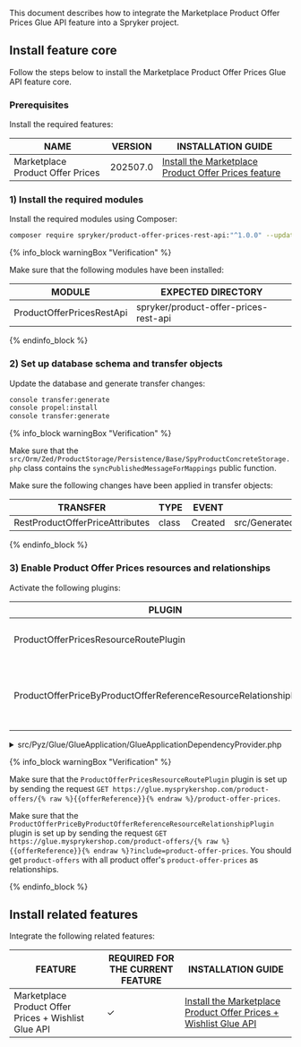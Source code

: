 This document describes how to integrate the Marketplace Product Offer Prices Glue API feature into a Spryker project.

## Install feature core

Follow the steps below to install the Marketplace Product Offer Prices Glue API feature core.

### Prerequisites

Install the required features:

| NAME | VERSION | INSTALLATION GUIDE |
|-|-|-|
| Marketplace Product Offer Prices | 202507.0 | [Install the Marketplace Product Offer Prices feature](/docs/pbc/all/price-management/latest/marketplace/install-and-upgrade/install-features/install-the-marketplace-product-offer-prices-feature.html) |

### 1) Install the required modules

Install the required modules using Composer:

```bash
composer require spryker/product-offer-prices-rest-api:"^1.0.0" --update-with-dependencies
```

{% info_block warningBox "Verification" %}

Make sure that the following modules have been installed:

| MODULE | EXPECTED DIRECTORY |
|-|-|
| ProductOfferPricesRestApi | spryker/product-offer-prices-rest-api |

{% endinfo_block %}

### 2) Set up database schema and transfer objects

Update the database and generate transfer changes:

```bash
console transfer:generate
console propel:install
console transfer:generate
```

{% info_block warningBox "Verification" %}

Make sure that the `src/Orm/Zed/ProductStorage/Persistence/Base/SpyProductConcreteStorage.php` class contains the `syncPublishedMessageForMappings` public function.

Make sure the following changes have been applied in transfer objects:

| TRANSFER | TYPE | EVENT | PATH |
|-|-|-|-|
| RestProductOfferPriceAttributes | class | Created | src/Generated/Shared/Transfer/RestProductOffersAttributesTransfer |

{% endinfo_block %}

### 3) Enable Product Offer Prices resources and relationships

Activate the following plugins:

| PLUGIN | SPECIFICATION | PREREQUISITES | NAMESPACE |
|-|-|-|-|
| ProductOfferPricesResourceRoutePlugin | Registers the `product-offer-prices` resource. |  | Spryker\Glue\ProductOfferPricesRestApi\Plugin\GlueApplication |
| ProductOfferPriceByProductOfferReferenceResourceRelationshipPlugin | Registers the `product-offer-prices` resource as a relationship to `product-offers`. |  | Spryker\Glue\ProductOfferPricesRestApi\Plugin\GlueApplication |


<details><summary>src/Pyz/Glue/GlueApplication/GlueApplicationDependencyProvider.php</summary>

```php
<?php

namespace Pyz\Glue\GlueApplication;

use Spryker\Glue\GlueApplication\GlueApplicationDependencyProvider as SprykerGlueApplicationDependencyProvider;
use Spryker\Glue\GlueApplicationExtension\Dependency\Plugin\ResourceRelationshipCollectionInterface;
use Spryker\Glue\MerchantProductOffersRestApi\MerchantProductOffersRestApiConfig;
use Spryker\Glue\ProductOfferPricesRestApi\Plugin\GlueApplication\ProductOfferPricesResourceRoutePlugin;
use Spryker\Glue\ProductOfferPricesRestApi\Plugin\GlueApplication\ProductOfferPriceByProductOfferReferenceResourceRelationshipPlugin;

class GlueApplicationDependencyProvider extends SprykerGlueApplicationDependencyProvider
{
    /**
     * @return array<\Spryker\Glue\GlueApplicationExtension\Dependency\Plugin\ResourceRoutePluginInterface>
     */
    protected function getResourceRoutePlugins(): array
    {
        return [
            new ProductOfferPricesResourceRoutePlugin(),
        ];
    }

    /**
     * @param \Spryker\Glue\GlueApplicationExtension\Dependency\Plugin\ResourceRelationshipCollectionInterface $resourceRelationshipCollection
     *
     * @return \Spryker\Glue\GlueApplicationExtension\Dependency\Plugin\ResourceRelationshipCollectionInterface
     */
    protected function getResourceRelationshipPlugins(
        ResourceRelationshipCollectionInterface $resourceRelationshipCollection
    ): ResourceRelationshipCollectionInterface {
        $resourceRelationshipCollection->addRelationship(
            MerchantProductOffersRestApiConfig::RESOURCE_PRODUCT_OFFERS,
            new ProductOfferPriceByProductOfferReferenceResourceRelationshipPlugin()
        );

        return $resourceRelationshipCollection;
    }
}
```

</details>

{% info_block warningBox "Verification" %}

Make sure that the `ProductOfferPricesResourceRoutePlugin` plugin is set up by sending the request `GET https://glue.mysprykershop.com/product-offers/{% raw %}{{offerReference}}{% endraw %}/product-offer-prices`.

Make sure that the `ProductOfferPriceByProductOfferReferenceResourceRelationshipPlugin` plugin is set up by sending the request `GET https://glue.mysprykershop.com/product-offers/{% raw %}{{offerReference}}{% endraw %}?include=product-offer-prices`. You should get `product-offers` with all product offer's `product-offer-prices` as relationships.

{% endinfo_block %}


## Install related features

Integrate the following related features:

| FEATURE | REQUIRED FOR THE CURRENT FEATURE | INSTALLATION GUIDE |
|---|---|---|
| Marketplace Product Offer Prices + Wishlist Glue API | &check;  |  [Install the Marketplace Product Offer Prices + Wishlist Glue API](/docs/pbc/all/price-management/latest/marketplace/install-and-upgrade/install-glue-api/install-the-marketplace-product-offer-prices-wishlist-glue-api.html) |
